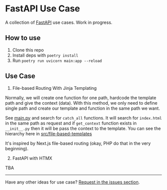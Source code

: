 # FastAPI Use Case

A collection of [FastAPI](https://fastapi.tiangolo.com/) use cases. Work in progress.

## How to use

1. Clone this repo
2. Install deps with `poetry install`
3. Run `poetry run uvicorn main:app --reload`

## Use Case

1. File-based Routing With Jinja Templating

 Normally, we will create one function for one path, hardcode the template path and give the context (data). With this method, we only need to define single path and create our template and function in the same path we want. 

See [main.py](./main.py) and search for `catch_all` functions. It will search for `index.html` in the same path as request and if `get_context` function exists in `__init__.py` then it will be pass the context to the template. You can see the hierarchy here in [src/file-based-templates](./src/file-based-templates/index.html) 

It's inspired by Next.js file-based routing (okay, PHP do that in the very beginning).

2. FastAPI with HTMX

TBA

---

Have any other ideas for use case? [Request in the issues section](https://github.com/tegarimansyah/fastapi-usecase/issues/new).